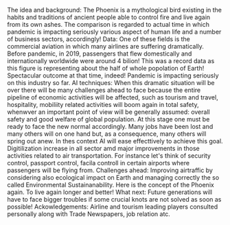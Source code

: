 The idea and background:
The Phoenix is a mythological bird existing in the habits  and traditions of ancient people able to control fire and live again from its own ashes.
The comparison is regarded to actual time in which pandemic is impacting seriously various aspect of human life and a number of business sectors, accordingly!
Data:
One of these fields is the commercial aviation in which many airlines are suffering dramatically.
Before pandemic, in 2019, passengers that flew domestically and internationally worldwide were around 4 bilion!
This was a record data as this figure is  representing about the half of whole popolation of Earth! Spectacular outcome at that time, indeed!
Pandemic is impacting seriously on this industry so far.
AI techniques:
When this dramatic situation will be over there will be many challenges ahead to face because the entire pipeline of economic activities will be affected,
such as tourism and travel, hospitality, mobiliity related activities will boom again in total safety, whenwver an  important point of view will be generally assumed:
overall safety and good welfare of global population.
At this stage one must be ready to face the new normal accordingly. Many jobs have been lost and many others will  on one hand but, as a consequence, many others will spring out anew. In thes context AI will ease effecttively to achieve this goal. Digitilization increase in all sector amd major improvements in those activities related to air transportation. For instance let's think of security control, passport control, facila controll in certain airports where passengers will be flying from.
Challenges ahead: 
Improving airtraffic by considering also ecological impact on Earth and managing correctly the so called Environmental Sustainanability.
Here is the concept of the Phoenix again. To live again longer and better!
What next: 
Future generations will have to  face bigger troubles if some crucial knots are not solved as soon as possible!
Ackowledgements:
Airline and tourism leading players consulted personally along with Trade Newspapers, job relation atc.
